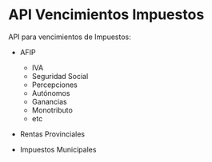 # API Vencimientos Impuestos

API para vencimientos de Impuestos:

- AFIP
  - IVA
  - Seguridad Social
  - Percepciones
  - Autónomos
  - Ganancias
  - Monotributo
  - etc
  
- Rentas Provinciales
- Impuestos Municipales
